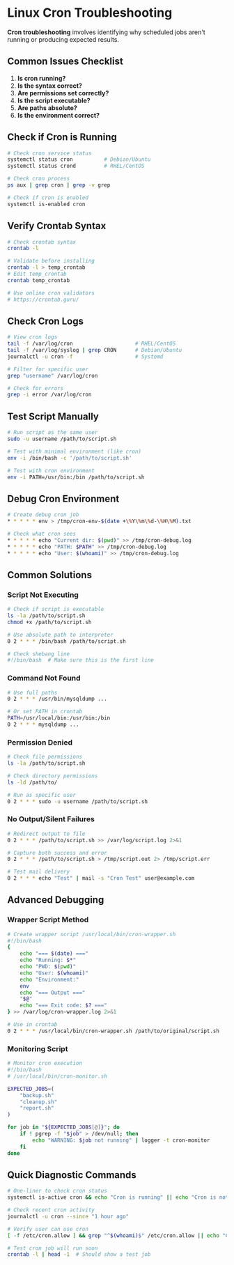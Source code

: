 # Linux Cron Troubleshooting

**Cron troubleshooting** involves identifying why scheduled jobs aren't running or producing expected results.

## Common Issues Checklist

1. **Is cron running?**
2. **Is the syntax correct?**
3. **Are permissions set correctly?**
4. **Is the script executable?**
5. **Are paths absolute?**
6. **Is the environment correct?**

## Check if Cron is Running

```bash
# Check cron service status
systemctl status cron          # Debian/Ubuntu
systemctl status crond         # RHEL/CentOS

# Check cron process
ps aux | grep cron | grep -v grep

# Check if cron is enabled
systemctl is-enabled cron
```

## Verify Crontab Syntax

```bash
# Check crontab syntax
crontab -l

# Validate before installing
crontab -l > temp_crontab
# Edit temp_crontab
crontab temp_crontab

# Use online cron validators
# https://crontab.guru/
```

## Check Cron Logs

```bash
# View cron logs
tail -f /var/log/cron                    # RHEL/CentOS
tail -f /var/log/syslog | grep CRON      # Debian/Ubuntu
journalctl -u cron -f                    # Systemd

# Filter for specific user
grep "username" /var/log/cron

# Check for errors
grep -i error /var/log/cron
```

## Test Script Manually

```bash
# Run script as the same user
sudo -u username /path/to/script.sh

# Test with minimal environment (like cron)
env -i /bin/bash -c '/path/to/script.sh'

# Test with cron environment
env -i PATH=/usr/bin:/bin /path/to/script.sh
```

## Debug Cron Environment

```bash
# Create debug cron job
* * * * * env > /tmp/cron-env-$(date +\%Y\%m\%d-\%H\%M).txt

# Check what cron sees
* * * * * echo "Current dir: $(pwd)" >> /tmp/cron-debug.log
* * * * * echo "PATH: $PATH" >> /tmp/cron-debug.log
* * * * * echo "User: $(whoami)" >> /tmp/cron-debug.log
```

## Common Solutions

### Script Not Executing

```bash
# Check if script is executable
ls -la /path/to/script.sh
chmod +x /path/to/script.sh

# Use absolute path to interpreter
0 2 * * * /bin/bash /path/to/script.sh

# Check shebang line
#!/bin/bash  # Make sure this is the first line
```

### Command Not Found

```bash
# Use full paths
0 2 * * * /usr/bin/mysqldump ...

# Or set PATH in crontab
PATH=/usr/local/bin:/usr/bin:/bin
0 2 * * * mysqldump ...
```

### Permission Denied

```bash
# Check file permissions
ls -la /path/to/script.sh

# Check directory permissions
ls -ld /path/to/

# Run as specific user
0 2 * * * sudo -u username /path/to/script.sh
```

### No Output/Silent Failures

```bash
# Redirect output to file
0 2 * * * /path/to/script.sh >> /var/log/script.log 2>&1

# Capture both success and error
0 2 * * * /path/to/script.sh > /tmp/script.out 2> /tmp/script.err

# Test mail delivery
0 2 * * * echo "Test" | mail -s "Cron Test" user@example.com
```

## Advanced Debugging

### Wrapper Script Method

```bash
# Create wrapper script /usr/local/bin/cron-wrapper.sh
#!/bin/bash
{
    echo "=== $(date) ==="
    echo "Running: $*"
    echo "PWD: $(pwd)"
    echo "User: $(whoami)"
    echo "Environment:"
    env
    echo "=== Output ==="
    "$@"
    echo "=== Exit code: $? ==="
} >> /var/log/cron-wrapper.log 2>&1

# Use in crontab
0 2 * * * /usr/local/bin/cron-wrapper.sh /path/to/original/script.sh
```

### Monitoring Script

```bash
# Monitor cron execution
#!/bin/bash
# /usr/local/bin/cron-monitor.sh

EXPECTED_JOBS=(
    "backup.sh"
    "cleanup.sh"
    "report.sh"
)

for job in "${EXPECTED_JOBS[@]}"; do
    if ! pgrep -f "$job" > /dev/null; then
        echo "WARNING: $job not running" | logger -t cron-monitor
    fi
done
```

## Quick Diagnostic Commands

```bash
# One-liner to check cron status
systemctl is-active cron && echo "Cron is running" || echo "Cron is not running"

# Check recent cron activity
journalctl -u cron --since "1 hour ago"

# Verify user can use cron
[ -f /etc/cron.allow ] && grep "^$(whoami)$" /etc/cron.allow || echo "Check cron.allow"

# Test cron job will run soon
crontab -l | head -1  # Should show a test job
```